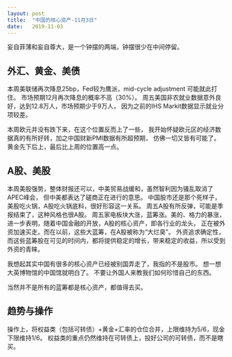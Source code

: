 ```yaml
---
layout: post
title:  "中国的核心资产-11月3日"
date:   2019-11-03
---
```


妄自菲薄和妄自尊大，是一个钟摆的两端，钟摆很少在中间停留。

## 外汇、黄金、美债
本周美联储再次降息25bp，Fed较为鹰派，mid-cycle adjustment 可能就此打住。
市场预期12月再次降息的概率不高（30%）。
周五美国非农就业数据意外良好，达到12.8万人，市场预期少于9万人，
因为之前的IHS Markit数据显示就业分项较差。

本周欧元并没有跌下来，在这个位置反而上了一些，
我开始怀疑欧元区的经济数据真的有所好转，加之中国财新PMI数据有所超预期，
仿佛一切又皆有可能了。
黄金先下后上，最后比上周的位置高一点。


## A股、美股
本周美股强势，整体财报还可以，中美贸易战缓和，虽然智利因为骚乱取消了APEC峰会，
但中美都表达了磋商正在进行的意思。
中国股市还是那个死样子，美股吃火锅，A股吃火锅底料，很好形容这一关系。
周五A股有所反弹，可能是季报结束了，这种风格也很A股。
周五家电板块大涨，蓝筹涨。美的、格力的暴涨，进一步表明，随着中国金融的开放，A股的核心资产，即各行业的龙头，
正在被外资加速买走。而在以前，这些大蓝筹，在A股被称为“大烂臭”。
外资追求确定性，而这些蓝筹股在可见的时间内，都将提供稳定的增长，带来稳定的收益，所以受到外资的青睐。

我想起其实中国有很多的核心资产已经被别国弄走了，我指的不是股市。
想一想大英博物馆的中国馆就明白了。
不要让外国人来教我们如何珍惜自己的东西。

当然并不是所有的蓝筹都是核心资产，都值得去买。

## 趋势与操作
操作上，将权益类（包括可转债）+黄金+汇率的仓位合并，上限维持为5/6，现金下限维持1/6。
权益类的重点仍然维持在可转债上，投好公司的可转债，而不是瞎买。